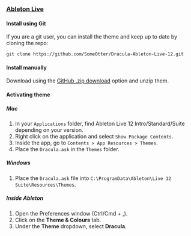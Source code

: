 ### [Ableton Live](https://www.ableton.com/en/live/)

#### Install using Git

If you are a git user, you can install the theme and keep up to date by cloning the repo:

    git clone https://github.com/SomeOtter/Dracula-Ableton-Live-12.git

#### Install manually

Download using the [GitHub .zip download](https://github.com/SomeOtter/Dracula-Ableton-Live-12/archive/master.zip) option and unzip them.

#### Activating theme

##### Mac

1. In your `Applications` folder, find Ableton Live 12 Intro/Standard/Suite depending on your version.
2. Right click on the application and select `Show Package Contents`.
3. Inside the app, go to `Contents > App Resources > Themes`.
4. Place the `Dracula.ask` in the `Themes` folder.

##### Windows

1. Place the `Dracula.ask` file into `C:\ProgramData\Ableton\Live 12 Suite\Resources\Themes`.

##### Inside Ableton

1. Open the Preferences window (Ctrl/Cmd + ,).
2. Click on the **Theme & Colours** tab.
3. Under the **Theme** dropdown, select **Dracula**.
